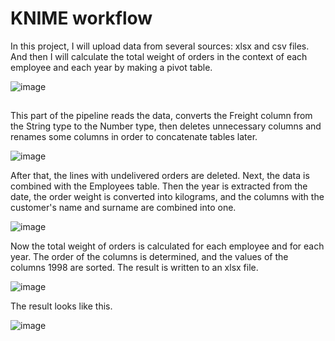 # KNIME workflow
In this project, I will upload data from several sources: xlsx and csv files. And then I will calculate the total weight of orders in the context of each employee and each year by making a pivot table.

![image](https://user-images.githubusercontent.com/61746700/167296930-622017b0-bce1-4b08-800b-094eef283ecf.png)
##

This part of the pipeline reads the data, converts the Freight column from the String type to the Number type, then deletes unnecessary columns and renames some columns in order to concatenate tables later.

![image](https://user-images.githubusercontent.com/61746700/167296867-a06e535d-6bc9-4d1b-994c-0a3d0d4c71de.png)

After that, the lines with undelivered orders are deleted. Next, the data is combined with the Employees table. Then the year is extracted from the date, the order weight is converted into kilograms, and the columns with the customer's name and surname are combined into one.

![image](https://user-images.githubusercontent.com/61746700/167296874-13e252b4-93f2-490c-a4a1-4cd3650533e8.png)

Now the total weight of orders is calculated for each employee and for each year. The order of the columns is determined, and the values of the columns 1998 are sorted. The result is written to an xlsx file.

![image](https://user-images.githubusercontent.com/61746700/167296895-248626b5-2933-4dc4-b234-acd9311c0fdb.png)

The result looks like this.

![image](https://user-images.githubusercontent.com/61746700/167296898-595daff4-5fe7-4183-b3cc-2fd2c6677a3a.png)
